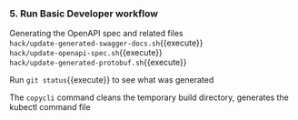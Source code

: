 ### 5. Run Basic Developer workflow
Generating the OpenAPI spec and related files<br />
`hack/update-generated-swagger-docs.sh`{{execute}}<br />
`hack/update-openapi-spec.sh`{{execute}}<br />
`hack/update-generated-protobuf.sh`{{execute}}<br />

Run `git status`{{execute}} to see what was generated<br />

The `copycli` command cleans the temporary build directory, generates the kubectl command file